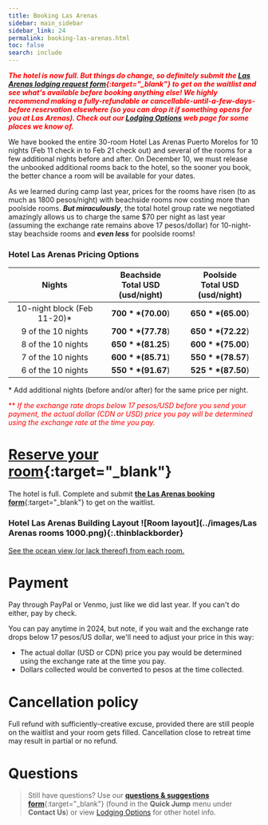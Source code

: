 ```yaml
---
title: Booking Las Arenas
sidebar: main_sidebar
sidebar_link: 24
permalink: booking-las-arenas.html
toc: false
search: include
---
```


<span style="color:red">***The hotel is now full. But things do change, so definitely submit the [Las Arenas lodging request form](https://docs.google.com/forms/d/e/1FAIpQLSct3SrTHl76pMYcZ5z9-eWdLCjCXzf4igqfVk689qA42YuyWA/viewform){:target="_blank"} to get on the waitlist and see what's available before booking anything else! We highly recommend making a fully-refundable or cancellable-until-a-few-days-before reservation elsewhere (so you can drop it if something opens for you at Las Arenas). Check out our [Lodging Options](lodging-options.md) web page for some places we know of.***</span>

We have booked the entire 30-room Hotel Las Arenas Puerto Morelos for 10 nights (Feb 11 check in to Feb 21 check out) and several of the rooms for a few additional nights before and after. On December 10, we must release the unbooked additional rooms back to the hotel, so the sooner you book, the better chance a room will be available for your dates.

As we learned during camp last year, prices for the rooms have risen (to as much as 1800 pesos/night) with beachside rooms now costing more than poolside rooms. ***But miraculously***, the total hotel group rate we negotiated amazingly allows us to charge the same $70 per night as last year (assuming the exchange rate remains above 17 pesos/dollar) for 10-night-stay beachside rooms and ***even less*** for poolside rooms!

### Hotel Las Arenas Pricing Options

| Nights | Beachside<br>Total USD (usd/night) | Poolside<br>Total USD (usd/night) |
| :--------------------------------------------------------: | :----------------------------------: | :----------------------------------: |
| 10-night block (Feb 11-20)* |            **$700** ($70.00<span style="color:red">**</span>)            | **$650** ($65.00<span style="color:red">**</span>) |
| 9 of the 10 nights                                                |            **$700** ($77.78<span style="color:red">**</span>)            | **$650** ($72.22<span style="color:red">**</span>) |
| 8 of the 10 nights                                                |            **$650** ($81.25<span style="color:red">**</span>)            | **$600** ($75.00<span style="color:red">**</span>) |
| 7 of the 10 nights                                                |            **$600** ($85.71<span style="color:red">**</span>)            | **$550** ($78.57<span style="color:red">**</span>) |
| 6 of the 10 nights                                                |            **$550** ($91.67<span style="color:red">**</span>)            | **$525** ($87.50<span style="color:red">**</span>) |

<!-- \* Add up to 10 additional nights (before and/or after) for the same price per night. Additional discount available for 21+ nights.-->
\* Add additional nights (before and/or after) for the same price per night.

<span style="color:red">\** *If the exchange rate drops below 17 pesos/USD before you send your payment, the actual dollar (CDN or USD) price you pay will be determined using the exchange rate at the time you pay.*</span>

# [Reserve your room](https://docs.google.com/forms/d/e/1FAIpQLSct3SrTHl76pMYcZ5z9-eWdLCjCXzf4igqfVk689qA42YuyWA/viewform){:target="_blank"}
The hotel is full. Complete and submit [**the Las Arenas booking form**](https://docs.google.com/forms/d/e/1FAIpQLSct3SrTHl76pMYcZ5z9-eWdLCjCXzf4igqfVk689qA42YuyWA/viewform){:target="_blank"} to get on the waitlist.

<!-- Keep next heading and image on one to lessen vertical spacing -->
### Hotel Las Arenas Building Layout ![Room layout](../images/Las Arenas rooms 1000.png){:.thinblackborder}

[See the ocean view (or lack thereof) from each room.](./las-arenas-views.md)

# Payment

Pay through PayPal or Venmo, just like we did last year. If you can't do either, pay by check.

You can pay anytime in 2024, but note, if you wait and the exchange rate drops below 17 pesos/US dollar, we'll need to adjust your price in this way:
 
- The actual dollar (USD or CDN) price you pay would be determined using the exchange rate at the time you pay.
- Dollars collected would be converted to pesos at the time collected.

# Cancellation policy

Full refund with sufficiently-creative excuse, provided there are still people on the waitlist and your room gets filled. Cancellation close to retreat time may result in partial or no refund.

# Questions

> Still have questions? Use our [**questions & suggestions form**](https://docs.google.com/forms/d/e/1FAIpQLSeKsY-e9iy44578E1ijjs_g5Bwi1gZCuW439N1bOBlL76U5qg/viewform){:target="_blank"} (found in the **Quick Jump** menu under **Contact Us**) or view [Lodging Options](lodging-options.md) for other hotel info.